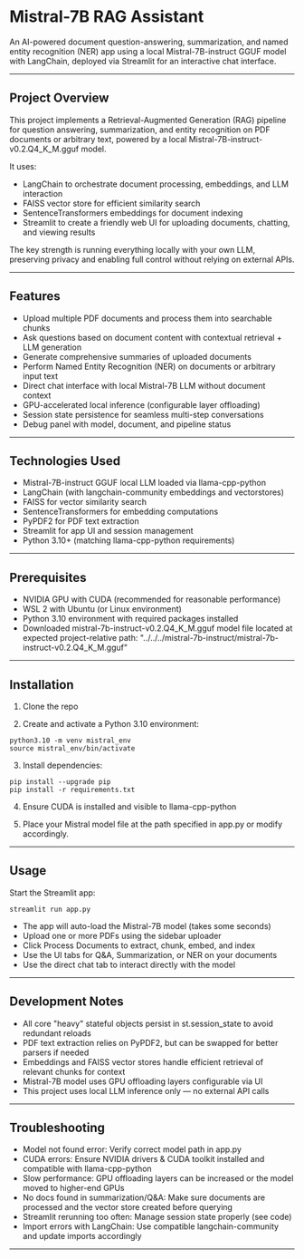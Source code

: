 # Mistral-7B RAG Assistant
An AI-powered document question-answering, summarization, and named entity recognition (NER) app using a local Mistral-7B-instruct GGUF model with LangChain, deployed via Streamlit for an interactive chat interface.

---

## Project Overview
This project implements a Retrieval-Augmented Generation (RAG) pipeline for question answering, summarization, and entity recognition on PDF documents or arbitrary text, powered by a local Mistral-7B-instruct-v0.2.Q4_K_M.gguf model.

It uses:
- LangChain to orchestrate document processing, embeddings, and LLM interaction
- FAISS vector store for efficient similarity search
- SentenceTransformers embeddings for document indexing
- Streamlit to create a friendly web UI for uploading documents, chatting, and viewing results

The key strength is running everything locally with your own LLM, preserving privacy and enabling full control without relying on external APIs.

---

## Features
- Upload multiple PDF documents and process them into searchable chunks
- Ask questions based on document content with contextual retrieval + LLM generation
- Generate comprehensive summaries of uploaded documents
- Perform Named Entity Recognition (NER) on documents or arbitrary input text
- Direct chat interface with local Mistral-7B LLM without document context
- GPU-accelerated local inference (configurable layer offloading)
- Session state persistence for seamless multi-step conversations
- Debug panel with model, document, and pipeline status

---

## Technologies Used
- Mistral-7B-instruct GGUF local LLM loaded via llama-cpp-python
- LangChain (with langchain-community embeddings and vectorstores)
- FAISS for vector similarity search
- SentenceTransformers for embedding computations
- PyPDF2 for PDF text extraction
- Streamlit for app UI and session management
- Python 3.10+ (matching llama-cpp-python requirements)

---

## Prerequisites
- NVIDIA GPU with CUDA (recommended for reasonable performance)
- WSL 2 with Ubuntu (or Linux environment)
- Python 3.10 environment with required packages installed
- Downloaded mistral-7b-instruct-v0.2.Q4_K_M.gguf model file located at expected project-relative path: "../../../mistral-7b-instruct/mistral-7b-instruct-v0.2.Q4_K_M.gguf"

---

## Installation
1. Clone the repo

2. Create and activate a Python 3.10 environment:
```
python3.10 -m venv mistral_env
source mistral_env/bin/activate
```

3. Install dependencies:
```
pip install --upgrade pip
pip install -r requirements.txt
```

4. Ensure CUDA is installed and visible to llama-cpp-python

5. Place your Mistral model file at the path specified in app.py or modify accordingly.

---

## Usage
Start the Streamlit app:
```
streamlit run app.py
```

- The app will auto-load the Mistral-7B model (takes some seconds)
- Upload one or more PDFs using the sidebar uploader
- Click Process Documents to extract, chunk, embed, and index
- Use the UI tabs for Q&A, Summarization, or NER on your documents
- Use the direct chat tab to interact directly with the model

---

## Development Notes
- All core "heavy" stateful objects persist in st.session_state to avoid redundant reloads
- PDF text extraction relies on PyPDF2, but can be swapped for better parsers if needed
- Embeddings and FAISS vector stores handle efficient retrieval of relevant chunks for context
- Mistral-7B model uses GPU offloading layers configurable via UI
- This project uses local LLM inference only — no external API calls

---

## Troubleshooting
- Model not found error: Verify correct model path in app.py
- CUDA errors: Ensure NVIDIA drivers & CUDA toolkit installed and compatible with llama-cpp-python
- Slow performance: GPU offloading layers can be increased or the model moved to higher-end GPUs
- No docs found in summarization/Q&A: Make sure documents are processed and the vector store created before querying
- Streamlit rerunning too often: Manage session state properly (see code)
- Import errors with LangChain: Use compatible langchain-community and update imports accordingly

---

